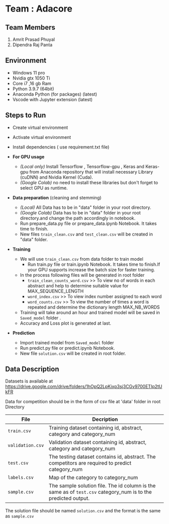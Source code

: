 # Team : Adacore

## Team Members

1. Amrit Prasad Phuyal
2. Dipendra Raj Panta

## Environment

- Windows 11 pro
- Nvidia gtx 1050 Ti
- Core i7 ,16 gb Ram
- Python 3.9.7 (64bit)
- Anaconda Python (for packages) (latest)
- Vscode with Jupyter extension (latest)

## Steps to Run

- Create virtual environment
- Activate virtual environment
- Install dependencies ( use requirement.txt file)
- **For GPU usage**

  - _(Local only)_ Install Tensorflow , Tensorflow-gpu , Keras and Keras-gpu from Anaconda repository that will install necessary Library (cuDNN) and Nvidia Kernel (Cuda).
  - _(Google Colab)_ no need to install these libraries but don't forget to select GPU as runtime.

- **Data preparation** (cleaning and stemming)
  - _(Local)_ All Data has to be in "data" folder in your root directory.
  - _(Google Colab)_ Data has to be in "data" folder in your root directory.and change the path accordingly in notebook.
  - Run prepare_data.py file or prepare_data.ipynb Notebook. It takes time to finish.
  - New files `train_clean.csv` and `test_clean.csv` will be created in "data" folder.
- **Training**
  - We will use `train_clean.csv` from data folder to train model
    - Run train.py file or train.ipynb Notebook. It takes time to finish.If your GPU supports increase the batch size for faster training.
  - In the process following files will be generated in root folder
    - `train_clean_counts_word.csv` >> To view no of words in each abstract and help to determine suitable value for MAX_SEQUENCE_LENGTH
    - `word_index.csv` >> To view index number assigned to each word
    - `word_counts.csv` >> To view the number of times a word is repeated and determine the dictionary length MAX_NB_WORDS
  - Training will take around an hour and trained model will be saved in `Saved_model` folder .
  - Accuracy and Loss plot is generated at last.
- **Prediction**
  - Import trained model from `Saved_model` folder
  - Run predict.py file or predict.ipynb Notebook.
  - New file `solution.csv` will be created in root folder.

## Data Description

Datasets is available at <https://drive.google.com/drive/folders/1hOpQ2LpKixp3sj3CGv9700ETIp2tUkFR>

Data for competition should be in the form of csv file at 'data' folder in root Directory

| File             | Decription                                                                                                    |
| ---------------- | ------------------------------------------------------------------------------------------------------------- |
| `train.csv`      | Training dataset containing id, abstract, category and category_num                                           |
| `validation.csv` | Validation dataset containing id, abstract, category and category_num                                         |
| `test.csv `      | The testing dataset contains id, abstract. The competitors are required to predict category_num               |
| `labels.csv `    | Map of the category to category_num                                                                           |
| `sample.csv `    | The sample solution file. The id column is the same as of `test.csv` category_num is to the predicted output. |

The solution file should be named `solution.csv` and the format is the same as `sample.csv`
